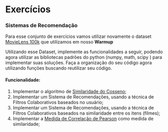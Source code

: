 # Exercícios


### Sistemas de Recomendação

Para esse conjunto de exercícios vamos utilizar novamente o dataset [MovieLens 100k](https://grouplens.org/datasets/movielens/latest/) que utilizamos em nosso **Warmup**

Utilizando esse Dataset, implemente as funcionalidades a seguir, podendo agora utilizar as bibliotecas padrões do python (numpy, math, scipy ) para implementar suas soluções. Faça a organização do seu código agora utilizando funções buscando reutilizar seu código.

#### Funcionalidade:
1. Implementar o algoritmo de [Similaridade do Cosseno](https://pt.wikipedia.org/wiki/Similaridade_por_cosseno);
2. Implementar um Sistema de Recomendações, usando a técnica de Filtros Colaborativos baseados no usuário;
3. Implementar um Sistema de Recomendações, usando a técnica de Filtros Colaborativos baseados na similaridade entre os itens (filmes);
4. Implementar a [Medida de Correlação de Pearson](https://pt.wikipedia.org/wiki/Coeficiente_de_correla%C3%A7%C3%A3o_de_Pearson)
   como medida de similaridade;
